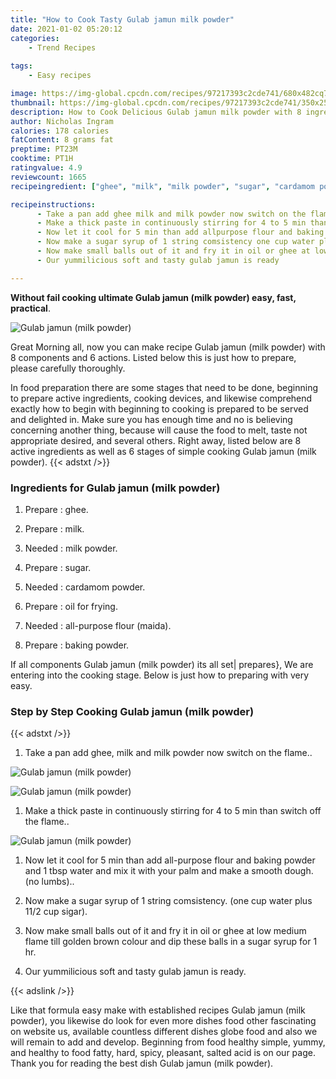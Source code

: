 ```yaml
---
title: "How to Cook Tasty Gulab jamun milk powder"
date: 2021-01-02 05:20:12
categories:
    - Trend Recipes
    
tags:
    - Easy recipes

image: https://img-global.cpcdn.com/recipes/97217393c2cde741/680x482cq70/gulab-jamun-milk-powder-recipe-main-photo.jpg
thumbnail: https://img-global.cpcdn.com/recipes/97217393c2cde741/350x250cq70/gulab-jamun-milk-powder-recipe-main-photo.jpg
description: How to Cook Delicious Gulab jamun milk powder with 8 ingredients and 6 stages of easy cooking.
author: Nicholas Ingram
calories: 178 calories
fatContent: 8 grams fat
preptime: PT23M
cooktime: PT1H
ratingvalue: 4.9
reviewcount: 1665
recipeingredient: ["ghee", "milk", "milk powder", "sugar", "cardamom powder", "oil for frying", "allpurpose flour maida", "baking powder"]

recipeinstructions: 
      - Take a pan add ghee milk and milk powder now switch on the flame 
      - Make a thick paste in continuously stirring for 4 to 5 min than switch off the flame 
      - Now let it cool for 5 min than add allpurpose flour and baking powder and 1 tbsp water and mix it with your palm and make a smooth doughno lumbs 
      - Now make a sugar syrup of 1 string comsistency one cup water plus 112 cup sigar 
      - Now make small balls out of it and fry it in oil or ghee at low medium flame till golden brown colour and dip these balls in a sugar syrup for 1 hr 
      - Our yummilicious soft and tasty gulab jamun is ready

---
```




**Without fail cooking ultimate Gulab jamun (milk powder) easy, fast, practical**. 


![Gulab jamun (milk powder)](https://img-global.cpcdn.com/recipes/97217393c2cde741/680x482cq70/gulab-jamun-milk-powder-recipe-main-photo.jpg "Gulab jamun (milk powder)")




Great Morning all, now you can make recipe Gulab jamun (milk powder) with 8 components and 6 actions. Listed below this is just how to prepare, please carefully thoroughly.

In food preparation there are some stages that need to be done, beginning to prepare active ingredients, cooking devices, and likewise comprehend exactly how to begin with beginning to cooking is prepared to be served and delighted in. Make sure you has enough time and no is believing concerning another thing, because will cause the food to melt, taste not appropriate desired, and several others. Right away, listed below are 8 active ingredients as well as 6 stages of simple cooking Gulab jamun (milk powder).
{{< adstxt />}}

### Ingredients for Gulab jamun (milk powder)


1. Prepare  : ghee.

1. Prepare  : milk.

1. Needed  : milk powder.

1. Prepare  : sugar.

1. Needed  : cardamom powder.

1. Prepare  : oil for frying.

1. Needed  : all-purpose flour (maida).

1. Prepare  : baking powder.



If all components Gulab jamun (milk powder) its all set| prepares}, We are entering into the cooking stage. Below is just how to preparing with very easy.

### Step by Step Cooking Gulab jamun (milk powder)

{{< adstxt />}}


1. Take a pan add ghee, milk and milk powder now switch on the flame..



![Gulab jamun (milk powder)](https://img-global.cpcdn.com/steps/466848f04c78d6b6/160x128cq70/gulab-jamun-milk-powder-recipe-step-1-photo.jpg" "Gulab jamun (milk powder)")

![Gulab jamun (milk powder)](https://img-global.cpcdn.com/steps/950af0c0e1142461/160x128cq70/gulab-jamun-milk-powder-recipe-step-1-photo.jpg" "Gulab jamun (milk powder)")



1. Make a thick paste in continuously stirring for 4 to 5 min than switch off the flame..



![Gulab jamun (milk powder)](https://img-global.cpcdn.com/steps/c4d680c6f4ba2162/160x128cq70/gulab-jamun-milk-powder-recipe-step-2-photo.jpg" "Gulab jamun (milk powder)")



1. Now let it cool for 5 min than add all-purpose flour and baking powder and 1 tbsp water and mix it with your palm and make a smooth dough.(no lumbs)..



1. Now make a sugar syrup of 1 string comsistency. (one cup water plus 11/2 cup sigar).



1. Now make small balls out of it and fry it in oil or ghee at low medium flame till golden brown colour and dip these balls in a sugar syrup for 1 hr.



1. Our yummilicious soft and tasty gulab jamun is ready.





{{< adslink />}}

Like that formula easy make with established recipes Gulab jamun (milk powder), you likewise do look for even more dishes food other fascinating on website us, available countless different dishes globe food and also we will remain to add and develop. Beginning from food healthy simple, yummy, and healthy to food fatty, hard, spicy, pleasant, salted acid is on our page. Thank you for reading the best dish Gulab jamun (milk powder).
